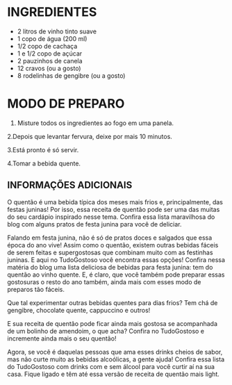# INGREDIENTES

- 2 litros de vinho tinto suave
- 1 copo de água (200 ml)
- 1/2 copo de cachaça
- 1 e 1/2 copo de açúcar
- 2 pauzinhos de canela
- 12 cravos (ou a gosto)
- 8 rodelinhas de gengibre (ou a gosto)

# MODO DE PREPARO

1. Misture todos os ingredientes ao fogo em uma panela.

2.Depois que levantar fervura, deixe por mais 10 minutos.

3.Está pronto é só servir.

4.Tomar a bebida quente.

## INFORMAÇÕES ADICIONAIS

O quentão é uma bebida típica dos meses mais frios e, principalmente, das festas juninas! Por isso, essa receita de quentão pode ser uma das muitas do seu cardápio inspirado nesse tema. Confira essa lista maravilhosa do blog com alguns pratos de festa junina para você de deliciar. 

Falando em festa junina, não é só de pratos doces e salgados que essa época do ano vive! Assim como o quentão, existem outras bebidas fáceis de serem feitas e supergostosas que combinam muito com as festinhas juninas. E aqui no TudoGostoso você encontra essas opções! Confira nessa matéria do blog uma lista deliciosa de bebidas para festa junina: tem do quentão ao vinho quente. E, é claro, que você também pode preparar essas gostosuras o resto do ano também, ainda mais com esses modo de preparos tão fáceis. 

Que tal experimentar outras bebidas quentes para dias frios? Tem chá de gengibre, chocolate quente, cappuccino e outros!

E sua receita de quentão pode ficar ainda mais gostosa se acompanhada de um bolinho de amendoim, o que acha? Confira no TudoGostoso e incremente ainda mais o seu quentão! 

Agora, se você é daquelas pessoas que ama esses drinks cheios de sabor, mas não curte muito as bebidas alcoólicas, a gente ajuda! Confira essa lista do TudoGostoso com drinks com e sem álcool para você curtir aí na sua casa. Fique ligado e têm até essa versão de receita de quentão mais light. 
